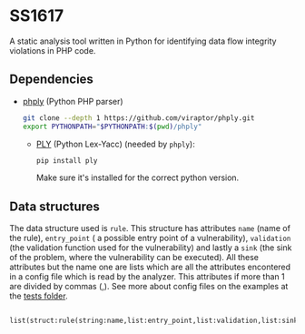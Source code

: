# SS1617

A static analysis tool written in Python for identifying data flow integrity violations in PHP code.

## Dependencies

- [phply](https://github.com/viraptor/phply) (Python PHP parser)

  ```bash
  git clone --depth 1 https://github.com/viraptor/phply.git
  export PYTHONPATH="$PYTHONPATH:$(pwd)/phply"
  ```


  - [PLY](http://www.dabeaz.com/ply/) (Python Lex-Yacc) (needed by `phply`):

    ```bash
    pip install ply
    ```
    Make sure it's installed for the correct python version.

## Data structures

The data structure used is `rule`. This structure has attributes `name` (name of the rule), `entry_point` ( a possible entry point of a vulnerability), `validation` (the validation function used for the vulnerability) and lastly a `sink` (the sink of the problem, where the vulnerability can be executed). All these attributes but the name one are lists which are all the attributes encontered in a config file which is read by the analyzer. This attributes if more than 1 are divided by commas (,). See more about config files on the examples at the [tests folder](https://github.com/Gisson/SS1617/tree/master/tests).

```
	list(struct:rule(string:name,list:entry_point,list:validation,list:sink))
```
